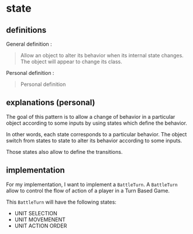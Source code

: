 # state

## definitions

General definition : 

> Allow an object to alter its behavior when its internal state changes.
> The object will appear to change its class.

Personal definition :  

> Personal definition

## explanations (personal)

The goal of this pattern is to allow a change of behavior in a particular object
according to some inputs by using states which define the behavior.

In other words, each state corresponds to a particular behavior.
The object switch from states to state to alter its behavior according to some inputs.

Those states also allow to define the transitions.

## implementation

For my implementation, I want to implement a ```BattleTurn```.
A ```BattleTurn``` allow to control the flow of action of a player in a Turn Based Game.

This ```BattleTurn``` will have the following states:
- UNIT SELECTION
- UNIT MOVEMENENT
- UNIT ACTION ORDER

